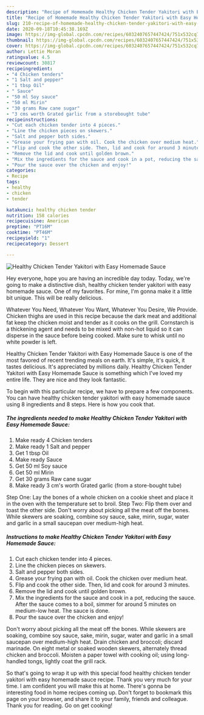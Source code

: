 ```yaml
---
description: "Recipe of Homemade Healthy Chicken Tender Yakitori with Easy Homemade Sauce"
title: "Recipe of Homemade Healthy Chicken Tender Yakitori with Easy Homemade Sauce"
slug: 210-recipe-of-homemade-healthy-chicken-tender-yakitori-with-easy-homemade-sauce
date: 2020-09-18T10:45:38.169Z
image: https://img-global.cpcdn.com/recipes/6032407657447424/751x532cq70/healthy-chicken-tender-yakitori-with-easy-homemade-sauce-recipe-main-photo.jpg
thumbnail: https://img-global.cpcdn.com/recipes/6032407657447424/751x532cq70/healthy-chicken-tender-yakitori-with-easy-homemade-sauce-recipe-main-photo.jpg
cover: https://img-global.cpcdn.com/recipes/6032407657447424/751x532cq70/healthy-chicken-tender-yakitori-with-easy-homemade-sauce-recipe-main-photo.jpg
author: Lettie Moran
ratingvalue: 4.5
reviewcount: 30817
recipeingredient:
- "4 Chicken tenders"
- "1 Salt and pepper"
- "1 tbsp Oil"
- " Sauce"
- "50 ml Soy sauce"
- "50 ml Mirin"
- "30 grams Raw cane sugar"
- "3 cms worth Grated garlic from a storebought tube"
recipeinstructions:
- "Cut each chicken tender into 4 pieces."
- "Line the chicken pieces on skewers."
- "Salt and pepper both sides."
- "Grease your frying pan with oil. Cook the chicken over medium heat."
- "Flip and cook the other side. Then, lid and cook for around 3 minutes."
- "Remove the lid and cook until golden brown."
- "Mix the ingredients for the sauce and cook in a pot, reducing the sauce. After the sauce comes to a boil, simmer for around 5 minutes on medium-low heat. The sauce is done."
- "Pour the sauce over the chicken and enjoy!"
categories:
- Recipe
tags:
- healthy
- chicken
- tender

katakunci: healthy chicken tender 
nutrition: 158 calories
recipecuisine: American
preptime: "PT16M"
cooktime: "PT46M"
recipeyield: "1"
recipecategory: Dessert

---
```



![Healthy Chicken Tender Yakitori with Easy Homemade Sauce](https://img-global.cpcdn.com/recipes/6032407657447424/751x532cq70/healthy-chicken-tender-yakitori-with-easy-homemade-sauce-recipe-main-photo.jpg)

Hey everyone, hope you are having an incredible day today. Today, we're going to make a distinctive dish, healthy chicken tender yakitori with easy homemade sauce. One of my favorites. For mine, I'm gonna make it a little bit unique. This will be really delicious.

Whatever You Need, Whatever You Want, Whatever You Desire, We Provide. Chicken thighs are used in this recipe because the dark meat and additional fat keep the chicken moist and tender as it cooks on the grill. Cornstarch is a thickening agent and needs to be mixed with non-hot liquid so it can disperse in the sauce before being cooked. Make sure to whisk until no white powder is left.

Healthy Chicken Tender Yakitori with Easy Homemade Sauce is one of the most favored of recent trending meals on earth. It's simple, it's quick, it tastes delicious. It's appreciated by millions daily. Healthy Chicken Tender Yakitori with Easy Homemade Sauce is something which I've loved my entire life. They are nice and they look fantastic.


To begin with this particular recipe, we have to prepare a few components. You can have healthy chicken tender yakitori with easy homemade sauce using 8 ingredients and 8 steps. Here is how you cook that.

<!--inarticleads1-->

##### The ingredients needed to make Healthy Chicken Tender Yakitori with Easy Homemade Sauce:

1. Make ready 4 Chicken tenders
1. Make ready 1 Salt and pepper
1. Get 1 tbsp Oil
1. Make ready  Sauce
1. Get 50 ml Soy sauce
1. Get 50 ml Mirin
1. Get 30 grams Raw cane sugar
1. Make ready 3 cm&#39;s worth Grated garlic (from a store-bought tube)


Step One: Lay the bones of a whole chicken on a cookie sheet and place it in the oven with the temperature set to broil. Step Two: Flip them over and toast the other side. Don&#39;t worry about picking all the meat off the bones. While skewers are soaking, combine soy sauce, sake, mirin, sugar, water and garlic in a small saucepan over medium-high heat. 

<!--inarticleads2-->

##### Instructions to make Healthy Chicken Tender Yakitori with Easy Homemade Sauce:

1. Cut each chicken tender into 4 pieces.
1. Line the chicken pieces on skewers.
1. Salt and pepper both sides.
1. Grease your frying pan with oil. Cook the chicken over medium heat.
1. Flip and cook the other side. Then, lid and cook for around 3 minutes.
1. Remove the lid and cook until golden brown.
1. Mix the ingredients for the sauce and cook in a pot, reducing the sauce. After the sauce comes to a boil, simmer for around 5 minutes on medium-low heat. The sauce is done.
1. Pour the sauce over the chicken and enjoy!


Don&#39;t worry about picking all the meat off the bones. While skewers are soaking, combine soy sauce, sake, mirin, sugar, water and garlic in a small saucepan over medium-high heat. Drain chicken and broccoli; discard marinade. On eight metal or soaked wooden skewers, alternately thread chicken and broccoli. Moisten a paper towel with cooking oil; using long-handled tongs, lightly coat the grill rack. 

So that's going to wrap it up with this special food healthy chicken tender yakitori with easy homemade sauce recipe. Thank you very much for your time. I am confident you will make this at home. There's gonna be interesting food in home recipes coming up. Don't forget to bookmark this page on your browser, and share it to your family, friends and colleague. Thank you for reading. Go on get cooking!
